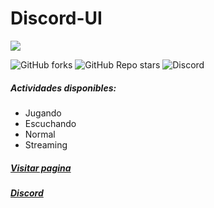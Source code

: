 
# Discord-UI

![](https://cdn.discordapp.com/icons/312846399731662850/a_335ba326b00292321f8bb92d01c01d9e.webp)

![GitHub forks](https://img.shields.io/github/forks/CraterMaik/discord-ui?style=social)  ![GitHub Repo stars](https://img.shields.io/github/stars/CraterMaik/discord-ui?style=social) ![Discord](https://img.shields.io/discord/312846399731662850?label=Discord)

##### Actividades disponibles:
- Jugando
- Escuchando
- Normal
- Streaming

##### [Visitar pagina](https://cratermaik.github.io/discord-ui/)
##### [Discord](https://discord.gg/g6ssSmK)
